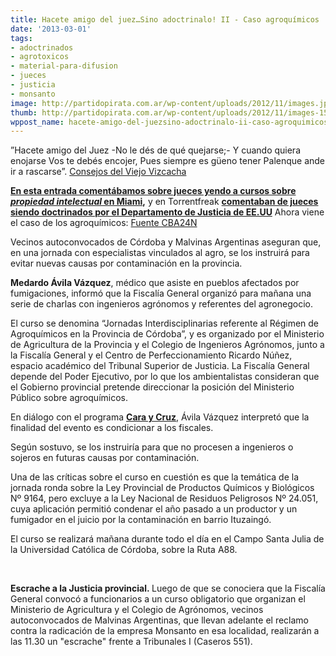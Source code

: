 ```yaml
---
title: Hacete amigo del juez…Sino adoctrinalo! II - Caso agroquímicos
date: '2013-03-01'
tags:
- adoctrinados
- agrotoxicos
- material-para-difusion
- jueces
- justicia
- monsanto
image: http://partidopirata.com.ar/wp-content/uploads/2012/11/images.jpeg
thumb: http://partidopirata.com.ar/wp-content/uploads/2012/11/images-150x150.jpeg
wppost_name: hacete-amigo-del-juezsino-adoctrinalo-ii-caso-agroquimicos
---
```


”Hacete amigo del Juez
-No le dés de qué quejarse;-
Y cuando quiera enojarse
Vos te debés encojer,
Pues siempre es güeno tener
Palenque ande ir a rascarse”.
<a href="http://www.redargentina.com/refranes/consejosvizcacha.asp" target="_blank">Consejos del Viejo Vizcacha</a>

<strong><a href="http://partidopirata.com.ar/7252/hacete-amigo-del-juez-sino-adoctrinalo">En esta entrada comentábamos sobre jueces yendo a cursos sobre <i>propiedad intelectual</i> en Miami</a>,</strong> y en Torrentfreak <strong><a href="http://partidopirata.com.ar/6741/departamento-de-justicia-de-ee-uu-educa-jueces-extranjeros-sobre-pirateria">comentaban de jueces siendo doctrinados por el Departamento de Justicia de EE.UU</a></strong>
Ahora viene el caso de los agroquímicos:
<a href="http://www.cba24n.com.ar/content/denuncian-que-adoctrinaran-fiscales-sobre-agroquimicos" target="_blank">Fuente CBA24N</a>

Vecinos autoconvocados de Córdoba y Malvinas Argentinas aseguran que, en una jornada con especialistas vinculados al agro, se los instruirá para evitar nuevas causas por contaminación en la provincia.

<strong>Medardo Ávila Vázquez</strong>, médico que asiste en pueblos afectados por fumigaciones, informó que la Fiscalía General organizó para mañana una serie de charlas con ingenieros agrónomos y referentes del agronegocio.

El curso se denomina “Jornadas Interdisciplinarias referente al Régimen de Agroquímicos en la Provincia de Córdoba”, y es organizado por el Ministerio de Agricultura de la Provincia y el Colegio de Ingenieros Agrónomos, junto a la Fiscalía General y el Centro de Perfeccionamiento Ricardo Núñez, espacio académico del Tribunal Superior de Justicia. La Fiscalía General depende del Poder Ejecutivo, por lo que los ambientalistas consideran que el Gobierno provincial pretende direccionar la posición del Ministerio Público sobre agroquímicos.

En diálogo con el programa <strong><a href="http://www.facebook.com/caraycruz580" target="_blank">Cara y Cruz</a></strong>, Ávila Vázquez interpretó que la finalidad del evento es condicionar a los fiscales.

Según sostuvo, se los instruiría para que no procesen a ingenieros o sojeros en futuras causas por contaminación.

Una de las críticas sobre el curso en cuestión es que la temática de la jornada ronda sobre la Ley Provincial de Productos Químicos y Biológicos Nº 9164, pero excluye a la Ley Nacional de Residuos Peligrosos Nº 24.051, cuya aplicación permitió condenar el año pasado a un productor y un fumigador en el juicio por la contaminación en barrio Ituzaingó.

El curso se realizará mañana durante todo el día en el Campo Santa Julia de la Universidad Católica de Córdoba, sobre la Ruta A88.

&nbsp;

<strong>Escrache a la Justicia provincial. </strong>Luego de que se conociera que la Fiscalía General convocó a funcionarios a un curso obligatorio que organizan el Ministerio de Agricultura y el Colegio de Agrónomos, vecinos autoconvocados de Malvinas Argentinas, que llevan adelante el reclamo contra la radicación de la empresa Monsanto en esa localidad, realizarán a las 11.30 un "escrache" frente a Tribunales I (Caseros 551).
